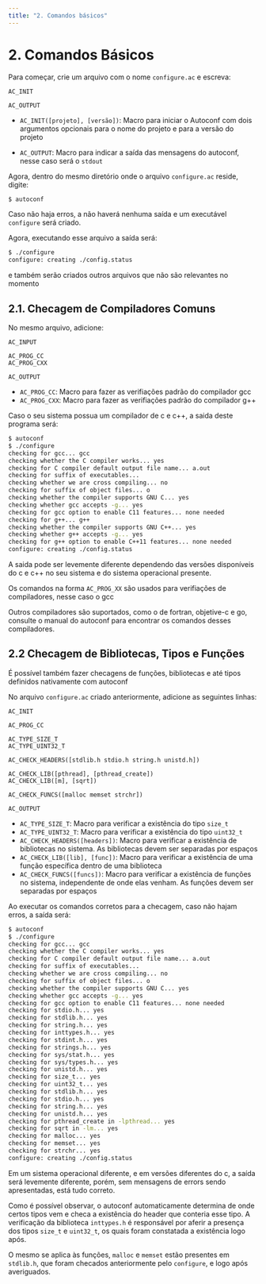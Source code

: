 ```yaml
---
title: "2. Comandos básicos"
---
```


# 2. Comandos Básicos

Para começar, crie um arquivo com o nome `configure.ac` e escreva:

```autoconf
AC_INIT

AC_OUTPUT
```

- `AC_INIT([projeto], [versão])`: Macro para iniciar o Autoconf com dois
  argumentos opcionais para o nome do projeto e para a versão do projeto

- `AC_OUTPUT`: Macro para indicar a saída das mensagens do autoconf, nesse
  caso será o `stdout`

Agora, dentro do mesmo diretório onde o arquivo `configure.ac` reside, digite:

```sh
$ autoconf
```

Caso não haja erros, a não haverá nenhuma saída e um executável `configure`
será criado.

Agora, executando esse arquivo a saída será:
```sh
$ ./configure
configure: creating ./config.status
```
e também serão criados outros arquivos que não são relevantes no momento

## 2.1. Checagem de Compiladores Comuns

No mesmo arquivo, adicione:

```autoconf
AC_INPUT

AC_PROG_CC
AC_PROG_CXX

AC_OUTPUT
```

- `AC_PROG_CC`: Macro para fazer as verifiações padrão do compilador gcc
- `AC_PROG_CXX`: Macro para fazer as verifiações padrão do compilador g++

Caso o seu sistema possua um compilador de c e c++, a saida deste programa será:

```sh
$ autoconf
$ ./configure
checking for gcc... gcc
checking whether the C compiler works... yes
checking for C compiler default output file name... a.out
checking for suffix of executables...
checking whether we are cross compiling... no
checking for suffix of object files... o
checking whether the compiler supports GNU C... yes
checking whether gcc accepts -g... yes
checking for gcc option to enable C11 features... none needed
checking for g++... g++
checking whether the compiler supports GNU C++... yes
checking whether g++ accepts -g... yes
checking for g++ option to enable C++11 features... none needed
configure: creating ./config.status
```

A saida pode ser levemente diferente dependendo das versões disponíveis do c e
c++ no seu sistema e do sistema operacional presente.

Os comandos na forma `AC_PROG_XX` são usados para verifiações de compiladores,
nesse caso o gcc

Outros compiladores são suportados, como o de fortran, objetive-c e go,
consulte o manual do autoconf para encontrar os comandos desses compiladores.

## 2.2 Checagem de Bibliotecas, Tipos e Funções

É possível também fazer checagens de funções, bibliotecas e até tipos definidos
nativamente com autoconf

No arquivo `configure.ac` criado anteriormente, adicione as seguintes linhas:

```autoconf
AC_INIT

AC_PROG_CC

AC_TYPE_SIZE_T
AC_TYPE_UINT32_T

AC_CHECK_HEADERS([stdlib.h stdio.h string.h unistd.h])

AC_CHECK_LIB([pthread], [pthread_create])
AC_CHECK_LIB([m], [sqrt])

AC_CHECK_FUNCS([malloc memset strchr])

AC_OUTPUT
```

- `AC_TYPE_SIZE_T`: Macro para verificar a existência do tipo `size_t`
- `AC_TYPE_UINT32_T`: Macro para verificar a existência do tipo `uint32_t`
- `AC_CHECK_HEADERS([headers])`: Macro para verificar a existência de
  bibliotecas no sistema. As bibliotecas devem ser separadas por espaços
- `AC_CHECK_LIB([lib], [func])`: Macro para verificar a existência de uma
  função específica dentro de uma biblioteca
- `AC_CHECK_FUNCS([funcs])`: Macro para verificar a existência de funções no
  sistema, independente de onde elas venham. As funções devem ser separadas por
  espaços

Ao executar os comandos corretos para a checagem, caso não hajam erros, a saída
será:

```sh
$ autoconf
$ ./configure
checking for gcc... gcc
checking whether the C compiler works... yes
checking for C compiler default output file name... a.out
checking for suffix of executables...
checking whether we are cross compiling... no
checking for suffix of object files... o
checking whether the compiler supports GNU C... yes
checking whether gcc accepts -g... yes
checking for gcc option to enable C11 features... none needed
checking for stdio.h... yes
checking for stdlib.h... yes
checking for string.h... yes
checking for inttypes.h... yes
checking for stdint.h... yes
checking for strings.h... yes
checking for sys/stat.h... yes
checking for sys/types.h... yes
checking for unistd.h... yes
checking for size_t... yes
checking for uint32_t... yes
checking for stdlib.h... yes
checking for stdio.h... yes
checking for string.h... yes
checking for unistd.h... yes
checking for pthread_create in -lpthread... yes
checking for sqrt in -lm... yes
checking for malloc... yes
checking for memset... yes
checking for strchr... yes
configure: creating ./config.status
```

Em um sistema operacional diferente, e em versões diferentes do c, a saída será
levemente diferente, porém, sem mensagens de errors sendo apresentadas, está
tudo correto.

Como é possível observar, o autoconf automaticamente determina de onde certos
tipos vem e checa a existência do header que conteria esse tipo. A verificação
da biblioteca `inttypes.h` é responsável por aferir a presença dos tipos
`size_t` e `uint32_t`, os quais foram constatada a existência logo após.

O mesmo se aplica às funções, `malloc` e `memset` estão presentes em
`stdlib.h`, que foram checados anteriormente pelo `configure`, e logo após
averiguados.
